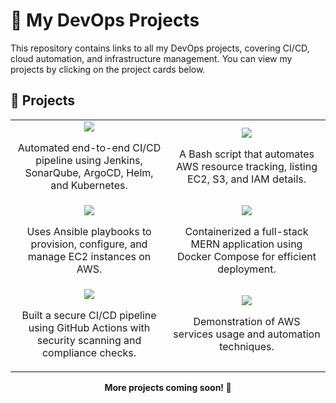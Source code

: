 # 🚀 My DevOps Projects  

This repository contains links to all my DevOps projects, covering CI/CD, cloud automation, and infrastructure management. You can view my projects by clicking on the project cards below.

## 🔗 Projects  

<table>
  <tr>
    <td width="50%" align="center">
      <a href="https://github.com/akshayachar03/CICD-Pipeline-Using-Jenkins/tree/main/java-maven-sonar-argocd-helm-k8s" target="_blank">
        <img src="https://img.shields.io/badge/CI%2FCD%20Pipeline%20using%20Jenkins-D24939?style=for-the-badge&logo=jenkins&logoColor=white" />
      </a>
      <p>Automated end-to-end CI/CD pipeline using Jenkins, SonarQube, ArgoCD, Helm, and Kubernetes.</p>
    </td>
    <td width="50%" align="center">
      <a href="https://github.com/akshayachar03/Shell-scripting-examples/tree/main/AWS-Resource_Tracker" target="_blank">
        <img src="https://img.shields.io/badge/AWS%20Resource%20Tracker-4EAA25?style=for-the-badge&logo=gnubash&logoColor=white" />
      </a>
      <p>A Bash script that automates AWS resource tracking, listing EC2, S3, and IAM details.</p>
    </td>
  </tr>
  <tr>
    <td width="50%" align="center">
      <a href="https://github.com/akshayachar03/Ansible-Projects/tree/main/Resource-Creation" target="_blank">
        <img src="https://img.shields.io/badge/Automating%20EC2%20Instance%20Management%20using%20Ansible-EE0000?style=for-the-badge&logo=ansible&logoColor=white"/>
      </a>
      <p>Uses Ansible playbooks to provision, configure, and manage EC2 instances on AWS.</p>
    </td>
    <td width="50%" align="center">
      <a href="https://github.com/akshayachar03/Docker-projects/tree/main/docker-compose" target="_blank">
        <img src="https://img.shields.io/badge/Containerizing%20a%20MERN%20Stack%20App%20using%20Docker%20Compose-2496ED?style=for-the-badge&logo=docker&logoColor=white" />
      </a>
      <p>Containerized a full-stack MERN application using Docker Compose for efficient deployment.</p>
    </td>
  </tr>
  <tr>
    <td width="50%" align="center">
      <a href="https://github.com/akshayachar03/devsecops-pipeline" target="_blank">
        <img src="https://img.shields.io/badge/DevSecOps%20Pipeline%20using%20GitHub%20Actions-24292F?style=for-the-badge&logo=githubactions&logoColor=white" />
      </a>
      <p>Built a secure CI/CD pipeline using GitHub Actions with security scanning and compliance checks.</p>
    </td>
    <td width="50%" align="center">
      <a href="https://github.com/akshayachar03/AWSDemo" target="_blank">
       <img src="https://img.shields.io/badge/AWS%20Demo-FF9900?style=for-the-badge&logo=amazon-aws&logoColor=white" />
      </a>
      <p>Demonstration of AWS services usage and automation techniques.</p>
    </td>
  </tr>
</table>

<div align="center">
  <strong>More projects coming soon! 🚀</strong>
</div>
